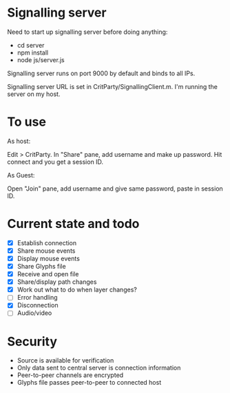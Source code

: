 # Signalling server

Need to start up signalling server before doing anything:

* cd server
* npm install
* node js/server.js

Signalling server runs on port 9000 by default and binds to all IPs.

Signalling server URL is set in CritParty/SignallingClient.m. I'm
running the server on my host.

# To use

As host:

Edit > CritParty. In "Share" pane, add username and make up password.
Hit connect and you get a session ID.

As Guest:

Open "Join" pane, add username and give same password, paste in session
ID.

# Current state and todo

- [x] Establish connection
- [x] Share mouse events
- [x] Display mouse events
- [x] Share Glyphs file
- [x] Receive and open file
- [x] Share/display path changes
- [x] Work out what to do when layer changes?
- [ ] Error handling
- [x] Disconnection
- [ ] Audio/video

# Security

* Source is available for verification
* Only data sent to central server is connection information
* Peer-to-peer channels are encrypted
* Glyphs file passes peer-to-peer to connected host
